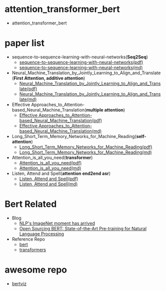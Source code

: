 # attention_transformer_bert
- attention_transformer_bert

# paper list
- sequence-to-sequence-learning-with-neural-networks(**Seq2Seq**)
    - [sequence-to-sequence-learning-with-neural-networks(pdf)][11]
    - [sequence-to-sequence-learning-with-neural-networks(md)][12]
- Neural_Machine_Translation_by_Jointly_Learning_to_Align_and_Translate(**First Attention, additive attention**)
    - [Neural_Machine_Translation_by_Jointly_Learning_to_Align_and_Translate(pdf)][3]
    - [Neural_Machine_Translation_by_Jointly_Learning_to_Align_and_Translate(md)][4]
- Effective Approaches_to_Attention-based_Neural_Machine_Translation(**multiple attention**)
    - [Effective Approaches_to_Attention-based_Neural_Machine_Translation(pdf)][5]
    - [Effective Approaches_to_Attention-based_Neural_Machine_Translation(md)][6]
- Long_Short_Term_Memory_Networks_for_Machine_Reading(**self-attention**)
    - [Long_Short_Term_Memory_Networks_for_Machine_Reading(pdf)][7]
    - [Long_Short_Term_Memory_Networks_for_Machine_Reading(md)][8]
- Attention_is_all_you_need(**transformer**)
    - [Attention_is_all_you_need(pdf)][9]
    - [Attention_is_all_you_need(md)][10]
- Listen, Attend and Spell(**attention end2end asr**)
    - [Listen, Attend and Spell(pdf)][1]
    - [Listen, Attend and Spell(md)][2]

# Bert Related
- Blog
    - [NLP's ImageNet moment has arrived][13]
    - [Open Sourcing BERT: State-of-the-Art Pre-training for Natural Language Processing][15]
- Reference Repo
    - [bert][14]
    - [transformers][16]

# awesome repo
- [bertviz][17]


[1]:pdf/Listen_attend_spell.pdf
[2]:md/Listen_attend_spell.md
[3]:pdf/Neural_Machine_Translation_by_Jointly_Learning_to_Align_and_Translate.pdf
[4]:md/Neural_Machine_Translation_by_Jointly_Learning_to_Align_and_Translate.md
[5]:pdf/Effective_Approaches_to_Attention-based_Neural_Machine_Tr.pdf
[6]:md/Effective_Approaches_to_Attention-based_Neural_Machine_Tr.md
[7]:pdf/Long_Short_Term_Memory_Networks_for_Machine_Reading.pdf
[8]:md/Long_Short_Term_Memory_Networks_for_Machine_Reading.md
[9]:pdf/Attention_is_all_you_need.pdf
[10]:md/Attention_is_all_you_need.md
[11]:pdf/sequence-to-sequence-learning-with-neural-networks.pdf
[12]:md/sequence-to-sequence-learning-with-neural-networks.md
[13]:https://ruder.io/nlp-imagenet/
[14]:https://github.com/google-research/bert
[15]:http://ai.googleblog.com/2018/11/open-sourcing-bert-state-of-art-pre.html
[16]:https://github.com/huggingface/transformers
[17]:https://github.com/jessevig/bertviz